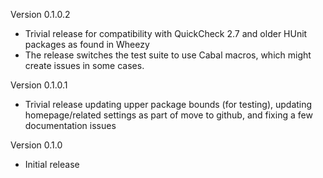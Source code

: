 Version 0.1.0.2

* Trivial release for compatibility with QuickCheck 2.7 and older
  HUnit packages as found in Wheezy
* The release switches the test suite to use Cabal macros, which might
  create issues in some cases.

Version 0.1.0.1

* Trivial release updating upper package bounds (for testing),
  updating homepage/related settings as part of move to github, and
  fixing a few documentation issues

Version 0.1.0

* Initial release
